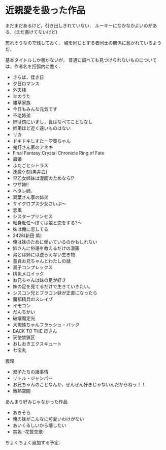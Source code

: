 近親愛を扱った作品
===================

まだまだあるけど，引き出しきれていない．
ルーキーになかなかよいのがある．(まだ書けてないけど)

忘れそうなので残しておく．
親を同じとする者同士の関係に惹かれているようだ．

基本タイトルしか書かないが，
普通に調べても見つけられないものについては，作者名を括弧内に書く．

- さらば，佳き日
- 夕日ロマンス
- 外天楼
- 羊のうた
- 雑草家族
- 今日もみんな元気です
- 不老姉弟
- 姉は傍にいまし，世はなべてこともなし
- 姉弟ほど近く遠いものはない
- リカ
- ドキドキしすたー♡葵ちゃん
- 鬼灯さん家のアネキ
- Final Fantasy Crystal Chronicle Ring of Fate
- 蟲姫
- ふたごとシトラス
- 逢魔ケ刻(黒井白)
- 早乙女姉妹は漫画のためなら!?
- ウザ姉!!
- ヘタレ姉。
- 双葉さん家の姉弟
- サイクロプス少女さいぷ〜
- 恋風
- シスタープリンセス
- 転身赴任〜ぼくは娘と恋をする?〜
- 妹は俺に恋してる
- 2428(新田 紫)
- 俺は妹のために働いているのかもしれない
- 姉さんに俗語を教えるだけの漫画
- 弟とは姉には逆らえない生き物
- 童貞お兄ちゃんとわたしの話
- 双子コンプレックス
- 桃色メロイック
- お兄ちゃんは妹の足が好き
- 妹の足を見てるだけで生きていきたい。
- シスコン兄とブラコン妹が正直になったら
- 魔都精兵のスレイブ
- イモコン
- だんちがい
- 破壊魔定光
- 大蜘蛛ちゃんフラッシュ・バック
- BACK TO THE 母さん
- 天使禁猟区
- おしおきエクスキュート
- 七宝丸

義理

- 双子たちの諸事情
- リトル・ジャンパー
- お兄ちゃんのことなんか，ぜんぜん好きじゃないんだからねっ！！
- 微熱空間

あんまり好みじゃなかった作品

- あきそら
- 俺の妹がこんなに可愛いわけがない
- あいくるしいから壊したい
- 禁色 -花筐恋歌-


ちょくちょく追加する予定．
